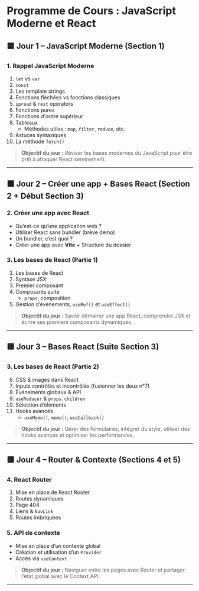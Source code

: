 # Programme de Cours : JavaScript Moderne et React

## 🟦 Jour 1 – JavaScript Moderne (Section 1)

### 1. Rappel JavaScript Moderne
1. `let` vs `var`
2. `const`
3. Les template strings
4. Fonctions fléchées vs fonctions classiques
5. `spread` & `rest` operators
6. Fonctions pures
7. Fonctions d'ordre supérieur
8. Tableaux
    - Méthodes utiles : `map`, `filter`, `reduce`, etc.
9. Astuces syntaxiques
10. La méthode `fetch()`

> **Objectif du jour :** Réviser les bases modernes du JavaScript pour être prêt à attaquer React sereinement.

---

## 🟩 Jour 2 – Créer une app + Bases React (Section 2 + Début Section 3)

### 2. Créer une app avec React
- Qu’est-ce qu’une application web ?
- Utiliser React sans bundler (brève démo)
- Un bundler, c’est quoi ?
- Créer une app avec **Vite** + Structure du dossier

### 3. Les bases de React (Partie 1)
1. Les bases de React
2. Syntaxe JSX
3. Premier composant
4. Composants suite
    - `props`, composition
5. Gestion d’évènements, `useRef()` et `useEffect()`

> **Objectif du jour :** Savoir démarrer une app React, comprendre JSX et écrire ses premiers composants dynamiques.

---

## 🟨 Jour 3 – Bases React (Suite Section 3)

### 3. Les bases de React (Partie 2)
6. CSS & images dans React
7. Inputs contrôlés et incontrôlés (fusionner les deux n°7)
8. Événements globaux & API
9. `useReducer` & `props.children`
10. Sélection d’éléments
11. Hooks avancés
    - `useMemo()`, `memo()`, `useCallback()`

> **Objectif du jour :** Gérer des formulaires, intégrer du style, utiliser des hooks avancés et optimiser les performances.

---

## 🟥 Jour 4 – Router & Contexte (Sections 4 et 5)

### 4. React Router
1. Mise en place de React Router
2. Routes dynamiques
3. Page 404
4. Liens & `NavLink`
5. Routes imbriquées

### 5. API de contexte
- Mise en place d’un contexte global
- Création et utilisation d’un `Provider`
- Accès via `useContext`

> **Objectif du jour :** Naviguer entre les pages avec Router et partager l’état global avec le Context API.

---
